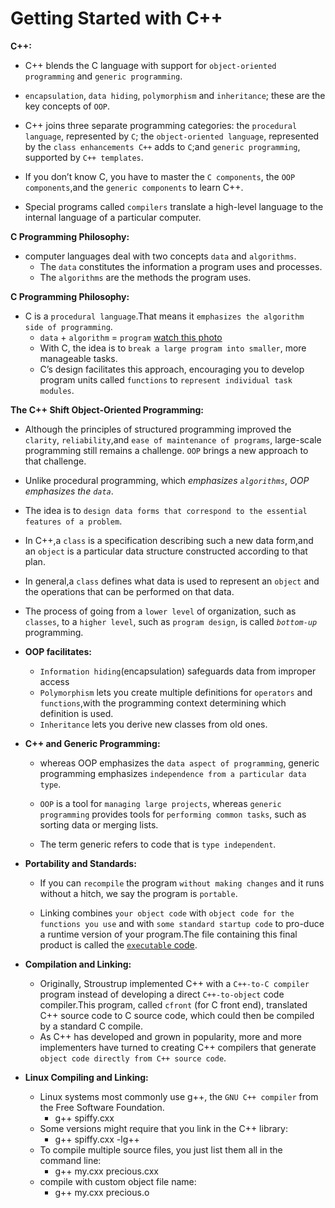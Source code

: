 # Getting Started with C++

**C++:**

- C++ blends the C language with support for `object-oriented programming` and `generic programming`.

- `encapsulation`, `data hiding`, `polymorphism` and `inheritance`; these are the key concepts of `OOP`.

- C++ joins three separate programming categories: the `procedural language`, represented by `C`; the `object-oriented language`, represented by the `class enhancements C++` adds to `C`;and `generic programming`, supported by `C++ templates`.

- If you don’t know C, you have to master the `C components`, the `OOP components`,and the `generic components` to learn C++.

- Special programs called `compilers` translate a high-level language to the internal language of a particular computer.

**C Programming Philosophy:**

- computer languages deal with two concepts `data` and `algorithms`.
  - The `data` constitutes the information a program uses and processes.
  - The `algorithms` are the methods the program uses.

**C Programming Philosophy:**

- C is a `procedural language`.That means it `emphasizes the algorithm side of programming`.
  - `data` + `algorithm` = `program` [watch this photo](../../../assets/cpp/data-algorithm=program.png)
  - With C, the idea is to `break a large program into smaller`, more manageable tasks.
  - C’s design facilitates this approach, encouraging you to develop program units called `functions` to `represent individual task modules`.

**The C++ Shift Object-Oriented Programming:**

- Although the principles of structured programming improved the `clarity`, `reliability`,and `ease of maintenance of programs`, large-scale programming still remains a challenge. `OOP` brings a new approach to that challenge.
- Unlike procedural programming, which _emphasizes `algorithms`_, _OOP emphasizes the `data`_.
- The idea is to `design data forms that correspond to the essential features of a problem`.
- In C++,a `class` is a specification describing such a new data form,and an `object` is a particular data structure constructed according to that plan.
- In general,a `class` defines what data is used to represent an `object` and the operations that can be performed on that data.
- The process of going from a `lower level` of organization, such as `classes`, to a `higher level`, such as `program design`, is called _`bottom-up`_ programming.

- **OOP facilitates:**

  - `Information hiding`(encapsulation) safeguards data from improper access
  - `Polymorphism` lets you create multiple definitions for `operators` and `functions`,with the programming context determining which definition is used.
  - `Inheritance` lets you derive new classes from old ones.

- **C++ and Generic Programming:**

  - whereas OOP emphasizes the `data aspect of programming`, generic programming emphasizes `independence from a particular data type`.

  - `OOP` is a tool for `managing large projects`, whereas `generic programming` provides tools for `performing common tasks`, such as sorting data or merging lists.

  - The term generic refers to code that is `type independent`.

- **Portability and Standards:**

  - If you can `recompile` the program `without making changes` and it runs without a hitch, we say the program is `portable`.

  - Linking combines `your object code` with `object code for the functions you use` and with `some standard startup code` to pro-duce a runtime version of your program.The file containing this final product is called the [`executable` code](../../../assets/cpp/programmin-steps.png).

- **Compilation and Linking:**

  - Originally, Stroustrup implemented C++ with a `C++-to-C compiler` program instead of developing a direct `C++-to-object` code compiler.This program, called `cfront` (for C front end), translated C++ source code to C source code, which could then be compiled by a standard C compile.
  - As C++ has developed and grown in popularity, more and more implementers have turned to creating C++ compilers that generate `object code directly from C++ source code`.

- **Linux Compiling and Linking:**
  - Linux systems most commonly use g++, the `GNU C++ compiler` from the Free Software Foundation.
    - g++ spiffy.cxx
  - Some versions might require that you link in the C++ library:
    - g++ spiffy.cxx -lg++
  - To compile multiple source files, you just list them all in the command line:
    - g++ my.cxx precious.cxx
  - compile with custom object file name:
    - g++ my.cxx precious.o
